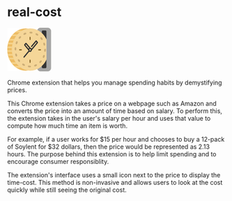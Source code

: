 # real-cost
![Icon](icon.png)

Chrome extension that helps you manage spending habits by demystifying prices.

This Chrome extension takes a price on a webpage such as Amazon and converts the price into an amount of time based on salary.
To perform this, the extension takes in the user's salary per hour and uses that value to compute how much time an item is worth.

For example, if a user works for $15 per hour and chooses to buy a 12-pack of Soylent for $32 dollars, then the price would be represented as 2.13 hours. The purpose behind this extension is to help limit spending and to encourage consumer responsiblity.

The extension's interface uses a small icon next to the price to display the time-cost. This method is non-invasive and allows users to look at the cost quickly while still seeing the original cost.
